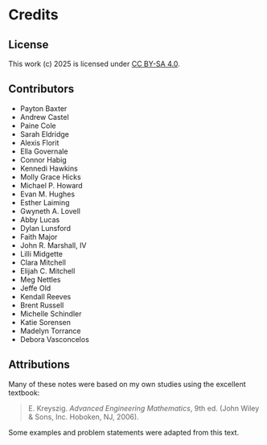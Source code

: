 # Credits

## License

This work (c) 2025 is licensed under
[CC BY-SA 4.0](https://creativecommons.org/licenses/by-sa/4.0/).

## Contributors

- Payton Baxter
- Andrew Castel
- Paine Cole
- Sarah Eldridge
- Alexis Florit
- Ella Governale
- Connor Habig
- Kennedi Hawkins
- Molly Grace Hicks
- Michael P. Howard
- Evan M. Hughes
- Esther Laiming
- Gwyneth A. Lovell
- Abby Lucas
- Dylan Lunsford
- Faith Major
- John R. Marshall, IV
- Lilli Midgette
- Clara Mitchell
- Elijah  C. Mitchell
- Meg Nettles
- Jeffe Old
- Kendall Reeves
- Brent Russell
- Michelle Schindler
- Katie Sorensen
- Madelyn Torrance
- Debora Vasconcelos

## Attributions

Many of these notes were based on my own studies using the excellent textbook:

> E. Kreyszig. *Advanced Engineering Mathematics*, 9th ed. (John Wiley \&
Sons, Inc. Hoboken, NJ, 2006).

Some examples and problem statements were adapted from this text.
